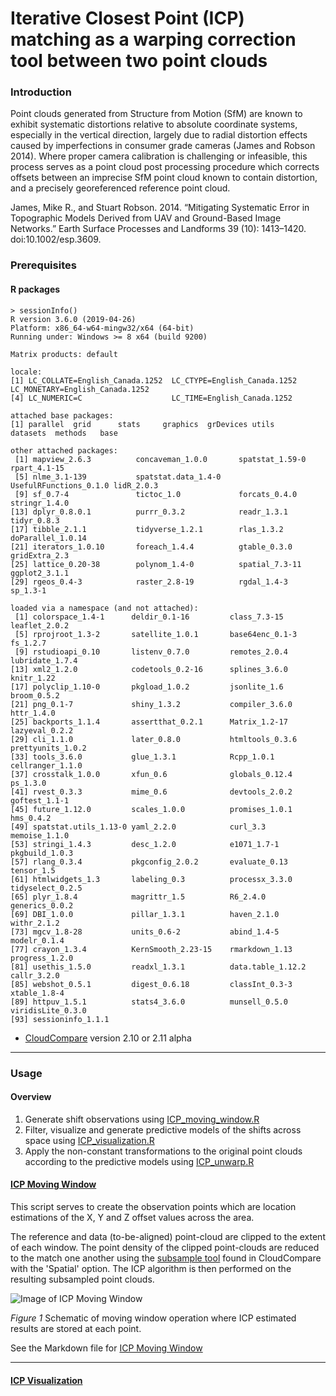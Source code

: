 # Iterative Closest Point (ICP) matching as a warping correction tool between two point clouds

### Introduction

Point clouds generated from Structure from Motion (SfM) are known to exhibit systematic distortions relative to absolute coordinate systems, especially in the vertical direction, largely due to radial distortion effects caused by imperfections in consumer grade cameras (James and Robson 2014).  Where proper camera calibration is challenging or infeasible, this process serves as a point cloud post processing procedure which corrects offsets between an imprecise SfM point cloud known to contain distortion, and a precisely georeferenced reference point cloud.  

James, Mike R., and Stuart Robson. 2014. “Mitigating Systematic Error in Topographic Models Derived from UAV and Ground-Based Image Networks.” Earth Surface Processes and Landforms 39 (10): 1413–1420. doi:10.1002/esp.3609.

### Prerequisites 

#### R packages 

```
> sessionInfo()
R version 3.6.0 (2019-04-26)
Platform: x86_64-w64-mingw32/x64 (64-bit)
Running under: Windows >= 8 x64 (build 9200)

Matrix products: default

locale:
[1] LC_COLLATE=English_Canada.1252  LC_CTYPE=English_Canada.1252    LC_MONETARY=English_Canada.1252
[4] LC_NUMERIC=C                    LC_TIME=English_Canada.1252    

attached base packages:
[1] parallel  grid      stats     graphics  grDevices utils     datasets  methods   base     

other attached packages:
 [1] mapview_2.6.3          concaveman_1.0.0       spatstat_1.59-0        rpart_4.1-15          
 [5] nlme_3.1-139           spatstat.data_1.4-0    UsefulRFunctions_0.1.0 lidR_2.0.3            
 [9] sf_0.7-4               tictoc_1.0             forcats_0.4.0          stringr_1.4.0         
[13] dplyr_0.8.0.1          purrr_0.3.2            readr_1.3.1            tidyr_0.8.3           
[17] tibble_2.1.1           tidyverse_1.2.1        rlas_1.3.2             doParallel_1.0.14     
[21] iterators_1.0.10       foreach_1.4.4          gtable_0.3.0           gridExtra_2.3         
[25] lattice_0.20-38        polynom_1.4-0          spatial_7.3-11         ggplot2_3.1.1         
[29] rgeos_0.4-3            raster_2.8-19          rgdal_1.4-3            sp_1.3-1              

loaded via a namespace (and not attached):
 [1] colorspace_1.4-1      deldir_0.1-16         class_7.3-15          leaflet_2.0.2        
 [5] rprojroot_1.3-2       satellite_1.0.1       base64enc_0.1-3       fs_1.2.7             
 [9] rstudioapi_0.10       listenv_0.7.0         remotes_2.0.4         lubridate_1.7.4      
[13] xml2_1.2.0            codetools_0.2-16      splines_3.6.0         knitr_1.22           
[17] polyclip_1.10-0       pkgload_1.0.2         jsonlite_1.6          broom_0.5.2          
[21] png_0.1-7             shiny_1.3.2           compiler_3.6.0        httr_1.4.0           
[25] backports_1.1.4       assertthat_0.2.1      Matrix_1.2-17         lazyeval_0.2.2       
[29] cli_1.1.0             later_0.8.0           htmltools_0.3.6       prettyunits_1.0.2    
[33] tools_3.6.0           glue_1.3.1            Rcpp_1.0.1            cellranger_1.1.0     
[37] crosstalk_1.0.0       xfun_0.6              globals_0.12.4        ps_1.3.0             
[41] rvest_0.3.3           mime_0.6              devtools_2.0.2        goftest_1.1-1        
[45] future_1.12.0         scales_1.0.0          promises_1.0.1        hms_0.4.2            
[49] spatstat.utils_1.13-0 yaml_2.2.0            curl_3.3              memoise_1.1.0        
[53] stringi_1.4.3         desc_1.2.0            e1071_1.7-1           pkgbuild_1.0.3       
[57] rlang_0.3.4           pkgconfig_2.0.2       evaluate_0.13         tensor_1.5           
[61] htmlwidgets_1.3       labeling_0.3          processx_3.3.0        tidyselect_0.2.5     
[65] plyr_1.8.4            magrittr_1.5          R6_2.4.0              generics_0.0.2       
[69] DBI_1.0.0             pillar_1.3.1          haven_2.1.0           withr_2.1.2          
[73] mgcv_1.8-28           units_0.6-2           abind_1.4-5           modelr_0.1.4         
[77] crayon_1.3.4          KernSmooth_2.23-15    rmarkdown_1.13        progress_1.2.0       
[81] usethis_1.5.0         readxl_1.3.1          data.table_1.12.2     callr_3.2.0          
[85] webshot_0.5.1         digest_0.6.18         classInt_0.3-3        xtable_1.8-4         
[89] httpuv_1.5.1          stats4_3.6.0          munsell_0.5.0         viridisLite_0.3.0    
[93] sessioninfo_1.1.1    
```        

- [CloudCompare](https://www.danielgm.net/cc/) version 2.10 or 2.11 alpha

----------------------------------------------------------------------------------------------------------------------------------


### Usage


#### Overview

1. Generate shift observations using [ICP_moving_window.R](https://github.com/spireaero/ICP/blob/master/ICP_moving_window.md)
2. Filter, visualize and generate predictive models of the shifts across space using [ICP_visualization.R](https://github.com/spireaero/ICP/blob/master/ICP_visualization.md)
3. Apply the non-constant transformations to the original point clouds according to the predictive models using [ICP_unwarp.R](https://github.com/spireaero/ICP/blob/master/ICP_unwarp.md)

#### [ICP Moving Window](https://github.com/spireaero/ICP/blob/master/ICP_moving_window.md)

This script serves to create the observation points which are location estimations of the X, Y and Z offset values across the area.

The reference and data (to-be-aligned) point-cloud are clipped to the extent of each window.  The point density of the clipped point-clouds are reduced to the match one another using the [subsample tool](https://www.cloudcompare.org/doc/wiki/index.php?title=Edit%5CSubsample) found in CloudCompare with the 'Spatial' option.  The  ICP algorithm is then performed on the resulting subsampled point clouds.

![Image of ICP Moving Window](https://github.com/spireaero/ICP/blob/master/images/moving_window.png)  

*Figure 1* Schematic of moving window operation where ICP estimated results are stored at each point.

See the Markdown file for [ICP Moving Window](https://github.com/spireaero/ICP/blob/master/ICP_moving_window.md)

----------------------------------------------------------------------------------------------------------------------------------

#### [ICP Visualization](https://github.com/spireaero/ICP/blob/master/ICP_visualization.md)





####    


